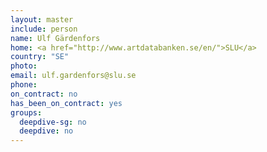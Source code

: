 ```yaml
---
layout: master
include: person
name: Ulf Gärdenfors
home: <a href="http://www.artdatabanken.se/en/">SLU</a>
country: "SE"
photo:
email: ulf.gardenfors@slu.se
phone:
on_contract: no
has_been_on_contract: yes
groups:
  deepdive-sg: no
  deepdive: no
---
```

